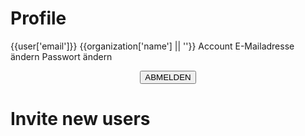 <script setup>
    import Firewall from '../components/Firewall.vue';
    import { ref, onMounted, getCurrentInstance } from 'vue';
    import { createClient } from '@supabase/supabase-js';
    import InviteForm from '../components/InviteForm.vue';

    const instance = getCurrentInstance();
    const apikey = instance.appContext.config.globalProperties.$apikey;
    const url = instance.appContext.config.globalProperties.$url;

    const supabase = createClient(url, apikey);

    const data = ref({});
    const access_token = ref('');
    const jwtPayload = ref({});
    const is_admin = ref(false);
    const state_responsible = ref(null);
    const troop_id = ref(null);
    const state_responsible_name = ref(null);

    const isActive = ref(false);

    const user = ref({});
    const users_profile = ref({});
    const organization = ref({});

    function parseJwt (token) {
        var base64Url = token.split('.')[1];
        var base64 = base64Url.replace(/-/g, '+').replace(/_/g, '/');
        var jsonPayload = decodeURIComponent(window.atob(base64).split('').map(function(c) {
            return '%' + ('00' + c.charCodeAt(0).toString(16)).slice(-2);
        }).join(''));

        return JSON.parse(jsonPayload);
    };

    async function _getStateResponsibleName(stateCode){
        await supabase.schema('lookup').from('lookup_state').select('name_de, name_en').eq('code', stateCode).single().then(({ data, error }) => {
            if (error) {
                console.error(error);
                return;
            }
            state_responsible_name.value = data.name_de;
        });
    }
    /// NEU
    const _organizationMembers = ref([]);
    async function _getOrganizationMembers(orgnaization_id){
        if (!orgnaization_id) {
            return;
        }
        await supabase.from('users_profile').select().eq('organization_id', orgnaization_id).then(({ data, error }) => {
            if (error) {
                console.error(error);
                return;
            }
            _organizationMembers.value = data;
        });
    }

    async function _getOrganizationById(organizationId){
        await supabase.from('organizations').select().eq('id', organizationId).single().then(({ data, error }) => {
            if (error) {
                console.error(error);
                return;
            }
            organization.value = data;
            _getOrganizationMembers(organizationId);
        });
    }
    async function _getUsersProfile(userId){
        await supabase.from('users_profile').select().eq('id', userId).single().then(({ data, error }) => {
            if (error) {
                console.error(error);
                return;
            }
            users_profile.value = data;
            _getOrganizationById(data.organization_id);
        });
    }

    onMounted(async () => {
        const { data, error } = await supabase.auth.getSession()
        if (data.session) {
            user.value = data.session.user;
            _getUsersProfile(data.session.user.id);
        }
    });

    const _toChangeEmail = () => {
        window.location.href = './change-email';
    };
    const _toChangePassword = () => {
        window.location.href = './reset-password';
    };

    const logout = async () => {
        supabase.auth.signOut().then(() => {
            console.log('signed out');
            authErrors.value = null;
        }).catch((error) => {
            console.log(error);
        }).finally(() => {
            console.log('finally');
        });
        return;
    }

</script>

<Firewall>

# Profile

<v-card class="my-4">
    <v-list>
        <v-list-item>
            <template v-slot:prepend>
                <v-avatar >
                    <v-icon>mdi-account</v-icon>
                </v-avatar>
            </template>
            <v-list-item-title>{{user['email']}}</v-list-item-title>
            <v-list-item-subtitle>{{organization['name'] || ''}}</v-list-item-subtitle>
        </v-list-item>
    </v-list>
</v-card>
    <v-list>
        <v-list-subheader>Account</v-list-subheader>
        <v-list-item @click="_toChangeEmail">
            <v-list-item-title>E-Mailadresse ändern</v-list-item-title>
            <v-list-item-subtitle></v-list-item-subtitle>
            <template v-slot:append>
                <v-btn
                    v-if="users_profile['is_organization_admin']"
                    icon="mdi-chevron-right"
                    variant="text"
                    v-bind="props"
                ></v-btn>
            </template>
        </v-list-item>
        <v-list-item  @click="_toChangePassword">
            <v-list-item-title>Passwort ändern</v-list-item-title>
            <v-list-item-subtitle></v-list-item-subtitle>
            <template v-slot:append>
                <v-btn
                    v-if="users_profile['is_organization_admin']"
                    icon="mdi-chevron-right"
                    variant="text"
                    v-bind="props"
                ></v-btn>
            </template>
        </v-list-item>
    </v-list>
    <p style="text-align: center;">
        <button @click="logout">ABMELDEN</button>
    </p>

# Invite new users
<InviteForm></InviteForm>
</Firewall>